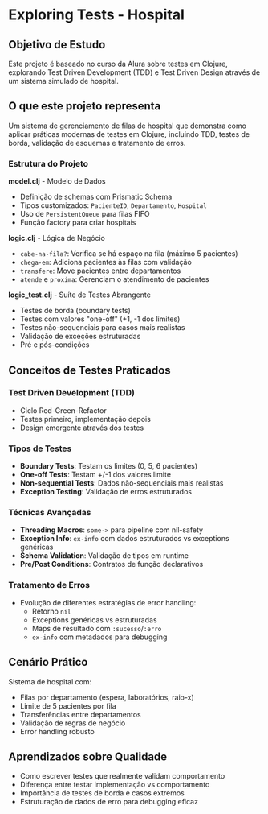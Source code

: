 # Exploring Tests - Hospital

## Objetivo de Estudo
Este projeto é baseado no curso da Alura sobre testes em Clojure, explorando Test Driven Development (TDD) e Test Driven Design através de um sistema simulado de hospital.

## O que este projeto representa
Um sistema de gerenciamento de filas de hospital que demonstra como aplicar práticas modernas de testes em Clojure, incluindo TDD, testes de borda, validação de esquemas e tratamento de erros.

### Estrutura do Projeto

**model.clj** - Modelo de Dados
- Definição de schemas com Prismatic Schema
- Tipos customizados: `PacienteID`, `Departamento`, `Hospital`
- Uso de `PersistentQueue` para filas FIFO
- Função factory para criar hospitais

**logic.clj** - Lógica de Negócio
- `cabe-na-fila?`: Verifica se há espaço na fila (máximo 5 pacientes)
- `chega-em`: Adiciona pacientes às filas com validação
- `transfere`: Move pacientes entre departamentos
- `atende` e `proxima`: Gerenciam o atendimento de pacientes

**logic_test.clj** - Suíte de Testes Abrangente
- Testes de borda (boundary tests)
- Testes com valores "one-off" (+1, -1 dos limites)
- Testes não-sequenciais para casos mais realistas
- Validação de exceções estruturadas
- Pré e pós-condições

## Conceitos de Testes Praticados

### Test Driven Development (TDD)
- Ciclo Red-Green-Refactor
- Testes primeiro, implementação depois
- Design emergente através dos testes

### Tipos de Testes
- **Boundary Tests**: Testam os limites (0, 5, 6 pacientes)
- **One-off Tests**: Testam +/-1 dos valores limite
- **Non-sequential Tests**: Dados não-sequenciais mais realistas
- **Exception Testing**: Validação de erros estruturados

### Técnicas Avançadas
- **Threading Macros**: `some->` para pipeline com nil-safety  
- **Exception Info**: `ex-info` com dados estruturados vs exceptions genéricas
- **Schema Validation**: Validação de tipos em runtime
- **Pre/Post Conditions**: Contratos de função declarativos

### Tratamento de Erros
- Evolução de diferentes estratégias de error handling:
  - Retorno `nil`
  - Exceptions genéricas vs estruturadas  
  - Maps de resultado com `:sucesso`/`:erro`
  - `ex-info` com metadados para debugging

## Cenário Prático
Sistema de hospital com:
- Filas por departamento (espera, laboratórios, raio-x)
- Limite de 5 pacientes por fila
- Transferências entre departamentos
- Validação de regras de negócio
- Error handling robusto

## Aprendizados sobre Qualidade
- Como escrever testes que realmente validam comportamento
- Diferença entre testar implementação vs comportamento
- Importância de testes de borda e casos extremos
- Estruturação de dados de erro para debugging eficaz
